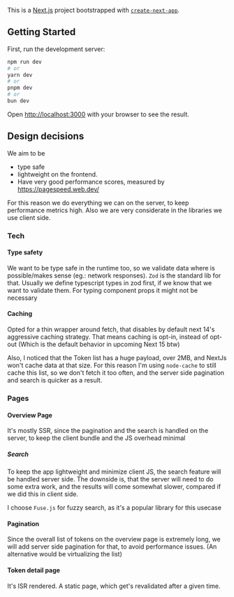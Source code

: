 This is a [Next.js](https://nextjs.org/) project bootstrapped with [`create-next-app`](https://github.com/vercel/next.js/tree/canary/packages/create-next-app).

## Getting Started

First, run the development server:

```bash
npm run dev
# or
yarn dev
# or
pnpm dev
# or
bun dev
```

Open [http://localhost:3000](http://localhost:3000) with your browser to see the result.

## Design decisions

We aim to be

- type safe
- lightweight on the frontend.
- Have very good performance scores, measured by https://pagespeed.web.dev/

For this reason we do everything we can on the server, to keep performance metrics high. Also we are very considerate in the libraries we use client side.

### Tech

#### Type safety

We want to be type safe in the runtime too, so we validate data where is possible/makes sense (eg.: network responses). `Zod` is the standard lib for that. Usually we define typescript types in zod first, if we know that we want to validate them. For typing component props it might not be necessary

#### Caching

Opted for a thin wrapper around fetch, that disables by default next 14's aggressive caching strategy. That means caching is opt-in, instead of opt-out (Which is the default behavior in upcoming Next 15 btw)

Also, I noticed that the Token list has a huge payload, over 2MB, and NextJs won't cache data at that size. For this reason I'm using `node-cache` to still cache this list, so we don't fetch it too often, and the server side pagination and search is quicker as a result.

### Pages

#### Overview Page

It's mostly SSR, since the pagination and the search is handled on the server, to keep the client bundle and the JS overhead minimal

##### Search

To keep the app lightweight and minimize client JS, the search feature will be handled server side. The downside is, that the server will need to do some extra work, and the results will come somewhat slower, compared if we did this in client side.

I choose `Fuse.js` for fuzzy search, as it's a popular library for this usecase

#### Pagination

Since the overall list of tokens on the overview page is extremely long, we will add server side pagination for that, to avoid performance issues. (An alternative would be virtualizing the list)

#### Token detail page

It's ISR rendered. A static page, which get's revalidated after a given time.
